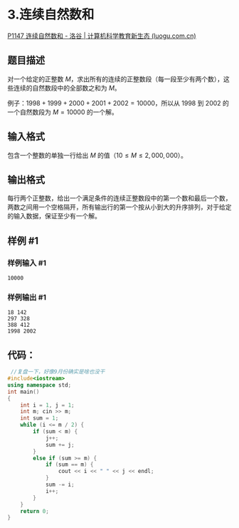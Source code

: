 # 3.连续自然数和

[P1147 连续自然数和 - 洛谷 | 计算机科学教育新生态 (luogu.com.cn)](https://www.luogu.com.cn/problem/P1147#submit)

## 题目描述

对一个给定的正整数 $M$，求出所有的连续的正整数段（每一段至少有两个数），这些连续的自然数段中的全部数之和为 $M$。

例子：$1998+1999+2000+2001+2002 = 10000$，所以从 $1998$ 到 $2002$ 的一个自然数段为 $M=10000$ 的一个解。

## 输入格式

包含一个整数的单独一行给出 $M$ 的值（$10 \le M \le 2,000,000$）。

## 输出格式

每行两个正整数，给出一个满足条件的连续正整数段中的第一个数和最后一个数，两数之间用一个空格隔开，所有输出行的第一个按从小到大的升序排列，对于给定的输入数据，保证至少有一个解。

## 样例 #1

### 样例输入 #1

```
10000
```

### 样例输出 #1

```
18 142 
297 328 
388 412 
1998 2002
```





## 代码：

```cpp
 //复盘一下，好像9月份确实是啥也没干
#include<iostream>
using namespace std;
int main()
{
	int i = 1, j = 1;
	int m; cin >> m;
	int sum = 1;
	while (i <= m / 2) {
		if (sum < m) {
			j++;
			sum += j;
		}
		else if (sum >= m) {
			if (sum == m) {
				cout << i << " " << j << endl;
			}
			sum -= i;
			i++;
		}
	}
	return 0;
}
```

 